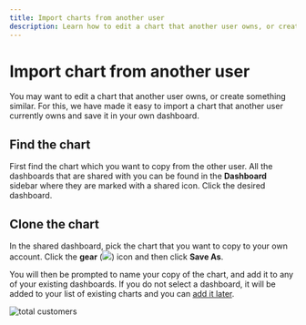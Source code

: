 ```yaml
---
title: Import charts from another user
description: Learn how to edit a chart that another user owns, or create something similar.
---
```

# Import chart from another user

You may want to edit a chart that another user owns, or create something similar. For this, we have made it easy to import a chart that another user currently owns and save it in your own dashboard.

## Find the chart

First find the chart which you want to copy from the other user. All the dashboards that are shared with you can be found in the **Dashboard** sidebar where they are marked with a shared icon. Click the desired dashboard.

## Clone the chart

In the shared dashboard, pick the chart that you want to copy to your own account. Click the **gear** (![](../../mbi/assets/gear-icon.png)) icon and then click **Save As**.

You will then be prompted to name your copy of the chart, and add it to any of your existing dashboards. If you do not select a dashboard, it will be added to your list of existing charts and you can [add it later](../../data-user/dashboards/add-charts-dashboard.md).

![total customers](../../mbi/assets/total-customers.png)
